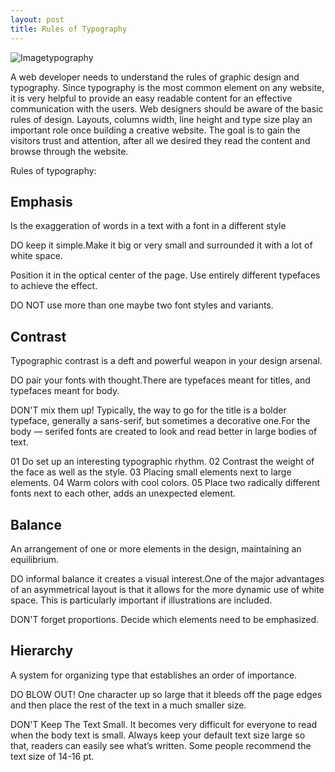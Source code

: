 ```yaml
---
layout: post
title: Rules of Typography
---
```


![Imagetypography](https://farm8.staticflickr.com/7443/16301240258_ca3e8a82d3_z.jpg)

A web developer needs to understand the rules of graphic design and typography. 
Since typography is the most common element on any website, it is very helpful to provide
an easy readable content for an effective communication with the users. Web designers should 
be aware of the basic rules of design. Layouts, columns width, line height and type size play
an important role once building a creative website. The goal is to gain the visitors trust and 
attention, after all we desired they read the content and browse through the website.

Rules of typography:

 Emphasis 
----------------------------------------------------------------------------------------
 Is the exaggeration of words in a text with a font in a different style

DO keep it simple.Make it big or very small and surrounded it with a lot of white space.

Position it in the optical center of the page. Use entirely different typefaces to achieve the effect.

DO NOT use more than one maybe two font styles and variants.





 Contrast 
--------------------------------------------------------
Typographic contrast is a deft and powerful weapon in your design arsenal.

DO pair your fonts with thought.There are typefaces meant for titles, and typefaces meant for body. 


DON'T mix them up! Typically, the way to go for the title is a bolder typeface, generally a sans-serif, but sometimes a decorative one.For the body — serifed fonts are created to look and read better in large bodies of text.

01 Do set up an interesting typographic rhythm. 
02 Contrast the weight of the face as well as the style. 
03 Placing small elements next to large elements. 
04 Warm colors with cool colors.
05 Place two radically different fonts next to each other, adds an unexpected element.



 Balance
 ----------------------------------------------------------------
 An arrangement of one or more elements in the design, maintaining an equilibrium.

DO informal balance it creates a visual interest.One of the major advantages of an asymmetrical layout is that it allows for the more dynamic use of white space. This is particularly important if illustrations are included.

DON'T forget proportions. Decide which elements need to be emphasized. 



 Hierarchy
 ---------------------------------------------------------------
 A  system for organizing type that establishes an order of importance. 

DO  BLOW OUT! One character up so large that it bleeds off the page edges and then place the rest of the text in a much smaller size.

DON'T Keep The Text Small. It becomes very difficult for everyone to read when the body text is small. Always keep your default
text size large so that, readers can easily see what’s written. Some people recommend the text size of 14-16 pt.



